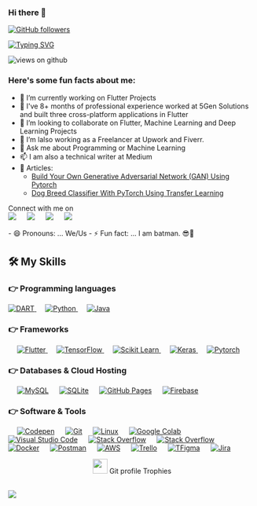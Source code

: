 


### Hi there 👋



[![GitHub followers](https://img.shields.io/github/followers/Ahmad-shaikh575.svg?style=social&label=Followers)](https://github.com/daxsum?tab=followers)

[![Typing SVG](https://readme-typing-svg.herokuapp.com?font=Architects+Daughter&color=7AF79A&size=30&lines=Hey!+It's+Ahmad!;I'm+a+Flutter+Developer...;I'm+also+Machine+Learning+Engineer;And+I'm+a+proud+Pakistani+🇵🇰)](https://git.io/typing-svg)

<img src="https://komarev.com/ghpvc/?username=daxsum&label=Views&color=brightgreen&style=flat-square" alt="views on github" />

<h3> Here's some fun facts about me: </h3>

- 🔭 I’m currently working on Flutter Projects
- 🌱 I've 8+ months of professional experience worked at 5Gen Solutions and built three cross-platform applications in Flutter
- 👯 I’m looking to collaborate on Flutter, Machine Learning and Deep Learning Projects
- 🤔 I’m lalso working as a Freelancer at Upwork and Fiverr.
- 💬 Ask me about Programming or Machine Learning
- 📫 I am also a technical writer at Medium 
-  📰 Articles: 
	-	[Build Your Own Generative Adversarial Network (GAN) Using Pytorch](https://pub.towardsai.net/build-your-own-generative-adversarial-network-gan-using-pytorch-c367b8506987) 
	- [Dog Breed Classifier With PyTorch Using Transfer Learning](https://levelup.gitconnected.com/dog-breed-classifier-with-pytorch-using-transfer-learning-8f15af6f9010)

<p>Connect with me on
<br>	
<a target="_blank" href="https://www.linkedin.com/in/kalab-tenadeg-840a49217/"><img src="https://img.shields.io/badge/-LinkedIn-0077B5?style=for-the-badge&logo=Linkedin&logoColor=white"></img></a>
&emsp;
<a target="_blank" href="mailto:kaldax250@gmail.com"
><img src="https://img.shields.io/badge/-Gmail-D14836?style=for-the-badge&logo=Gmail&logoColor=white"></img></a>
&emsp;
<a target="_blank" href="https://twitter.com"><img src="https://img.shields.io/badge/-Twitter-1DA1F2?style=for-the-badge&logo=Twitter&logoColor=white"></img></a>
&emsp;
<a target="_blank" href="https://medium.com/"><img src="https://img.shields.io/badge/Medium-12100E?style=for-the-badge&logo=medium&logoColor=white"></img></a>


<br>
</p>
- 😄 Pronouns: ... We/Us
- ⚡ Fun fact: ... I am batman. 😎🦇 





## 🛠️ My Skills

### 👉 Programming languages

<p align="left"> 
  

  <a href="https://dart.dev/">
    <img alt="DART" src="https://img.shields.io/badge/Dart-0175C2?style=for-the-badge&logo=dart&logoColor=white"/>
  </a>
&emsp;
<a href="https://python.org/">
    <img alt="Python" src="https://img.shields.io/badge/Python-FFD43B?style=for-the-badge&logo=python&logoColor=darkgreen"/>
  </a>
  &emsp;
<a href="https://www.java.com/en/">
    <img alt="Java" src="https://img.shields.io/badge/Java-ED8B00?style=for-the-badge&logo=java&logoColor=white"/>
  </a>


</p>

### 👉 Frameworks
<p align="left"> 
&emsp;
  <a href="https://flutter.dev/" target="_blank"> 
     <img alt="Flutter" src="https://img.shields.io/badge/Flutter-02569B?style=for-the-badge&logo=flutter&logoColor=white">
   </a>
  &emsp; 
  <a href="https://www.tensorflow.org/" target="_blank"> 
   <img alt="TensorFlow" src="https://img.shields.io/badge/TensorFlow-FF6F00?style=for-the-badge&logo=TensorFlow&logoColor=white">
  </a>   
  &emsp;
  <a href="https://scikit-learn.org/" target="_blank">
    <img alt="Scikit Learn" src="https://img.shields.io/badge/scikit_learn-F7931E?style=for-the-badge&logo=scikit-learn&logoColor=white">
  </a> 
   &emsp;
  <a href="https://keras.io/" target="_blank"> 
    <img alt="Keras" src="https://img.shields.io/badge/Keras-D00000?style=for-the-badge&logo=Keras&logoColor=white"/>
  </a>
  &emsp;
  <a href="https://pytorch.org/" target="_blank"> 
    <img alt="Pytorch" src="https://img.shields.io/badge/PyTorch-EE4C2C?style=for-the-badge&logo=PyTorch&logoColor=white"/>
  </a>
</p>

### 👉 Databases & Cloud Hosting
<p align="left">
  &emsp;
    <a href="https://www.mysql.com/"><img alt="MySQL" src="https://img.shields.io/badge/MySQL-00000F?style=for-the-badge&logo=mysql&logoColor=white"></a>
  &emsp;
    <a href="https://www.sqlite.org/"><img alt="SQLite" src ="https://img.shields.io/badge/SQLite-07405E?style=for-the-badge&logo=sqlite&logoColor=white"/></a>
  &emsp;
    <a href="https://www.github.com"><img alt="GitHub Pages" src="https://img.shields.io/badge/GitHub-100000?style=for-the-badge&logo=github&logoColor=white"></a>
  &emsp;
<a href="https://firebase.google.com/"><img alt="Firebase" src ="https://img.shields.io/badge/firebase-ffca28?style=for-the-badge&logo=firebase&logoColor=black"></a>
 </p>

 ### 👉 Software & Tools
 
<p>
  &emsp;
    <a href="#"><img alt="Codepen" src="https://img.shields.io/badge/Codepen-000000?style=for-the-badge&logo=codepen&logoColor=white"></a>
  &emsp;
    <a href="#"><img alt="Git" src="https://img.shields.io/badge/Git-F05032?style=for-the-badge&logo=git&logoColor=white"></a>
  &emsp;
    <a href="#"><img alt="Linux" src="https://img.shields.io/badge/Linux-FCC624?style=for-the-badge&logo=linux&logoColor=black"></a>
  &emsp;
    <a href="#"><img alt="Google Colab" src="https://img.shields.io/badge/Colab-F9AB00?style=for-the-badge&logo=googlecolab&color=525252"></a>
  &emsp;
    <a href="#"><img alt="Visual Studio Code" src="https://img.shields.io/badge/Visual_Studio_Code-0078D4?style=for-the-badge&logo=visual%20studio%20code&logoColor=white"></a>
  &emsp;
    <a href="#"><img alt="Stack Overflow" src="https://img.shields.io/badge/Stack_Overflow-FE7A16?style=for-the-badge&logo=stack-overflow&logoColor=white"></a>
&emsp;
    <a href="#"><img alt="Stack Overflow" src="https://img.shields.io/badge/manjaro-35BF5C?style=for-the-badge&logo=manjaro&logoColor=white"></a>
    &emsp;
    <a href="#"><img alt="Docker" src="https://img.shields.io/badge/Docker-2CA5E0?style=for-the-badge&logo=docker&logoColor=white"></a>
     &emsp;
    <a href="#"><img alt="Postman" src="https://img.shields.io/badge/Postman-FF6C37?style=for-the-badge&logo=Postman&logoColor=white"></a>
     &emsp;
    <a href="#"><img alt="AWS" src="https://img.shields.io/badge/Amazon_AWS-232F3E?style=for-the-badge&logo=amazon-aws&logoColor=white"></a>
    &emsp;
    <a href="#"><img alt="Trello" src="https://img.shields.io/badge/Trello-0052CC?style=for-the-badge&logo=trello&logoColor=white"></a>
    &emsp;
     <a href="#"><img alt="TFigma" src="https://img.shields.io/badge/Figma-F24E1E?style=for-the-badge&logo=figma&logoColor=white"></a>
    &emsp; <a href="#"><img alt="Jira" src="https://img.shields.io/badge/Jira-0052CC?style=for-the-badge&logo=Jira&logoColor=white"></a>
    &emsp;
    
</p>
<p align="center"><img src="https://media.giphy.com/media/QaMcXSekUWx7aogAUr/giphy.gif" width="30" />&nbsp;Git profile Trophies</p><br>
<img src="https://github-profile-trophy.vercel.app/?username=Ahmad-shaikh575&theme=gruvbox" />


